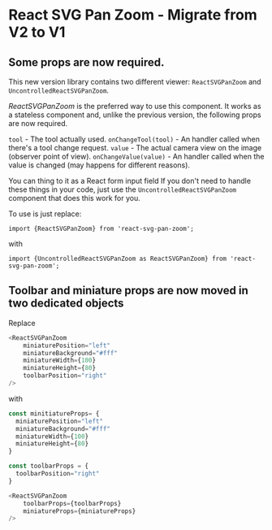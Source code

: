 # React SVG Pan Zoom - Migrate from V2 to V1

## Some props are now required.

This new version library contains two different viewer: `ReactSVGPanZoom` and `UncontrolledReactSVGPanZoom`.

*ReactSVGPanZoom* is the preferred way to use this component. It works as a stateless component and, unlike the previous version, the following props are now required.

`tool` - The tool actually used.
`onChangeTool(tool)` - An handler called when there's a tool change request.
`value` - The actual camera view on the image (observer point of view).
`onChangeValue(value)` - An handler called when the value is changed (may happens for different reasons).


You can thing to it as a React form input field
If you don't need to handle these things in your code, just use the `UncontrolledReactSVGPanZoom` component that does this work for you.

To use is just replace:

`import {ReactSVGPanZoom} from 'react-svg-pan-zoom';`

with

`import {UncontrolledReactSVGPanZoom as ReactSVGPanZoom} from 'react-svg-pan-zoom';`

## Toolbar and miniature props are now moved in two dedicated objects

Replace 

```javascript
<ReactSVGPanZoom 
    miniaturePosition="left"
    miniatureBackground="#fff"
    miniatureWidth={100}
    miniatureHeight={80}
    toolbarPosition="right"
/>
```

with
```javascript
const minitiatureProps= {
  miniaturePosition="left"
  miniatureBackground="#fff"
  miniatureWidth={100}
  miniatureHeight={80}
}

const toolbarProps = {
  toolbarPosition="right"
}

<ReactSVGPanZoom 
    toolbarProps={toolbarProps}
    miniatureProps={miniatureProps}
/>
```
